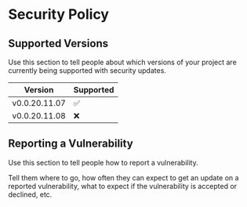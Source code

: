 # Security Policy

## Supported Versions

Use this section to tell people about which versions of your project are currently being supported
with security updates.

| Version       | Supported          |
|---------------|--------------------|
| v0.0.20.11.07 | :white_check_mark: |
| v0.0.20.11.08 | :x:                |

## Reporting a Vulnerability

Use this section to tell people how to report a vulnerability.

Tell them where to go, how often they can expect to get an update on a reported vulnerability, what
to expect if the vulnerability is accepted or declined, etc.
